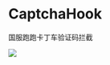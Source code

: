 # CaptchaHook
国服跑跑卡丁车验证码拦截


![](https://github.com/xiaohucode/CaptchaHook/blob/master/TIM%E6%88%AA%E5%9B%BE20190618022619.png)






